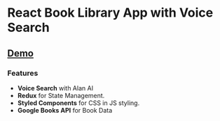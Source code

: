 # React Book Library App with Voice Search

<a href="https://react-book-library-app.netlify.app" target="_blank"><h2>Demo</a>
 
### Features

- **Voice Search** with Alan AI
- **Redux** for State Management.
- **Styled Components** for CSS in JS styling.
- **Google Books API** for Book Data
